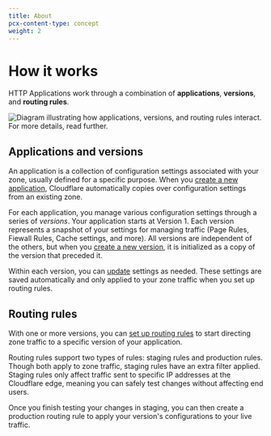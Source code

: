 ```yaml
---
title: About
pcx-content-type: concept
weight: 2
---
```


# How it works

HTTP Applications work through a combination of **applications**, **versions**, and **routing rules**.

![Diagram illustrating how applications, versions, and routing rules interact. For more details, read further.](/http-applications/static/http-application-version-flow.png)

## Applications and versions

An application is a collection of configuration settings associated with your zone, usually defined for a specific purpose. When you [create a new application](/http-applications/how-to/manage-applications-and-versions/#create-new-http-application), Cloudflare automatically copies over configuration settings from an existing zone.

For each application, you manage various configuration settings through a series of *versions*. Your application starts at Version 1. Each version represents a snapshot of your settings for managing traffic (Page Rules, Fiewall Rules, Cache settings, and more). All versions are independent of the others, but when you [create a new version](/http-applications/how-to/manage-applications-and-versions/#create-new-version-of-application), it is initialized as a copy of the version that preceded it.

Within each version, you can [update](/http-applications/how-to/manage-applications-and-versions/#edit-a-version) settings as needed. These settings are saved automatically and only applied to your zone traffic when you set up routing rules.

## Routing rules

With one or more versions, you can [set up routing rules](/http-applications/how-to/manage-routing-rules/#create-routing-rules) to start directing zone traffic to a specific version of your application.

Routing rules support two types of rules: staging rules and production rules. Though both apply to zone traffic, staging rules have an extra filter applied. Staging rules only affect traffic sent to specific IP addresses at the Cloudflare edge, meaning you can safely test changes without affecting end users.

Once you finish testing your changes in staging, you can then create a production routing rule to apply your version's configurations to your live traffic.